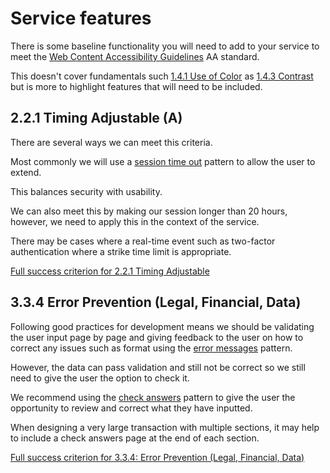 # Service features

There is some baseline functionality you will need to add to your service to meet the [Web Content Accessibility Guidelines](https://www.w3.org/TR/WCAG21/) AA standard.

This doesn't cover fundamentals such [1.4.1 Use of Color](https://www.w3.org/WAI/WCAG21/Understanding/use-of-color.html) as [1.4.3 Contrast](https://www.w3.org/WAI/WCAG21/Understanding/contrast-minimum.html) but is more to highlight features that will need to be included.

## 2.2.1 Timing Adjustable (A)

There are several ways we can meet this criteria.

Most commonly we will use a [session time out](https://github.com/alphagov/govuk-design-system-backlog/issues/104) pattern to allow the user to extend.

This balances security with usability.

We can also meet this by making our session longer than 20 hours, however, we need to apply this in the context of the service.

There may be cases where a real-time event such as two-factor authentication where a strike time limit is appropriate.

[Full success criterion for 2.2.1 Timing Adjustable](https://www.w3.org/WAI/WCAG21/Understanding/timing-adjustable.html)

## 3.3.4 Error Prevention (Legal, Financial, Data)

Following good practices for development means we should be validating the user input page by page and giving feedback to the user on how to correct any issues such as format using the [error messages](https://design-system.service.gov.uk/components/error-message/) pattern.

However, the data can pass validation and still not be correct so we still need to give the user the option to check it.

We recommend using the [check answers](https://design-system.service.gov.uk/patterns/check-answers/) pattern to give the user the opportunity to review and correct what they have inputted.

When designing a very large transaction with multiple sections, it may help to include a check answers page at the end of each section.

[Full success criterion for 3.3.4: Error Prevention (Legal, Financial, Data)](https://www.w3.org/WAI/WCAG21/Understanding/error-prevention-legal-financial-data.html)